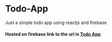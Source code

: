 # Todo-App
Just a simple todo app using reactjs and firebase

#### Hosted on  firebase  link to the url is [Todo App](https://todo-app-50f8a.web.app)
